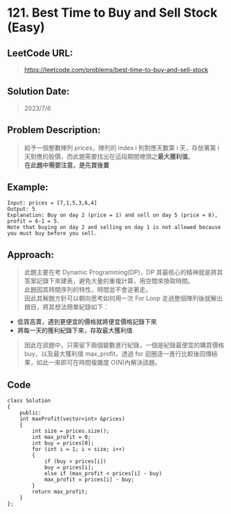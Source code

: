 # **121. Best Time to Buy and Sell Stock (Easy)**

## **LeetCode URL:**

> https://leetcode.com/problems/best-time-to-buy-and-sell-stock

## **Solution Date:**

> 2023/7/6

## **Problem Description:**

> 給予一個整數陣列 prices，陣列的 index i 則對應天數第 i 天，存放著第 i 天對應的股價，而此題需要找出在這段期間裡頭之**最大獲利值**。  
> **在此題中需要注意，是先買後賣**

## **Example:**

    Input: prices = [7,1,5,3,6,4]
    Output: 5
    Explanation: Buy on day 2 (price = 1) and sell on day 5 (price = 6), profit = 6-1 = 5.
    Note that buying on day 2 and selling on day 1 is not allowed because you must buy before you sell.

## **Approach:**

> 此題主要在考 Dynamic Programming(DP)，DP 其最核心的精神就是將其答案記錄下來建表，避免大量的重複計算，用空間來換取時間。  
> 此題因其時間序列的特性，時間並不會逆著走。  
> 因此其解題方針可以朝向思考如何用一次 For Loop 走過整個陣列後就解出題目，將其想法簡單紀錄如下：

- 低買高賣，遇到更便宜的價格就將便宜價格記錄下來
- 將每一天的獲利紀錄下來，存取最大獲利值

> 因此在該題中，只需留下兩個變數進行紀錄，一個是紀錄最便宜的購買價格 buy，以及最大獲利值 max_profit，透過 for 迴圈逐一進行比較後回傳結果，如此一來即可在時間複雜度 O(N)內解決該題。

## **Code**

    class Solution
    {
        public:
        int maxProfit(vector<int> &prices)
        {
            int size = prices.size();
            int max_profit = 0;
            int buy = prices[0];
            for (int i = 1; i < size; i++)
            {
                if (buy > prices[i])
                buy = prices[i];
                else if (max_profit < prices[i] - buy)
                max_profit = prices[i] - buy;
            }
            return max_profit;
        }
    };

